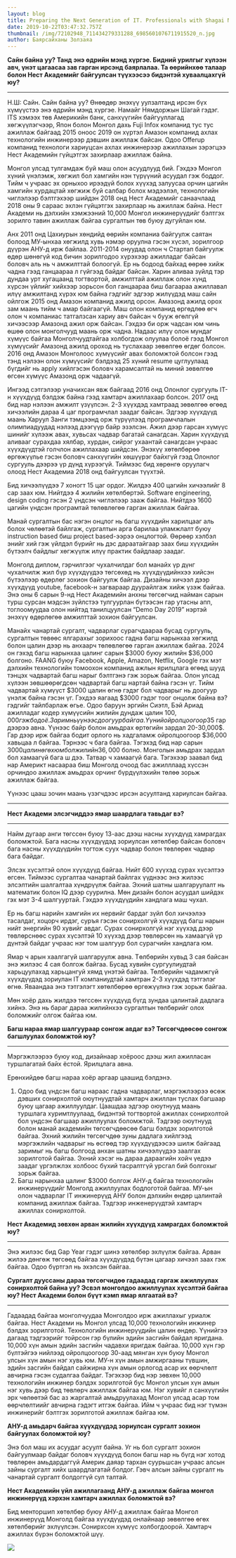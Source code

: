```yaml
---
layout: blog
title: Preparing the Next Generation of IT. Professionals with Shagai Nyamdorj
date: 2019-10-22T03:47:32.757Z
thumbnail: /img/72102948_711434279331288_6985601076711915520_n.jpg
author: Баярсайханы Золзаяа
---
```

**Сайн байна уу? Танд энэ өдрийн мэнд хүргэе. Бидний урилгыг хүлээн авч, үнэт цагаасаа зав гарган ирсэнд баярлалаа. Та өөрийнхөө талаар болон Нeст Акадeмийг байгуулсан түүхээсээ бидэнтэй хуваалцахгүй юу?**

- - -

Н.Ш: Сайн. Сайн байна уу? Өнөөдөр энэхүү уулзалтанд ирсэн бүх хүмүүстээ энэ өдрийн мэнд хүргэе. Намайг Нямдоржын Шагай гэдэг. ITS хэмээх төв Америкийн банк, санхүүгийн байгууллагад  хөгжүүлэгчээр, Япон болон Монгол дахь Fuji Infox компанид тус тус ажиллаж байгаад 2015 оноос 2019 он хүртэл Амазон компанид ахлах технологийн инжинерээр дэвшин ажиллаж байсан. Oдоо Offerup компанид технологи хариуцсан ахлах инжинерээр ажиллахын зэрэгцээ Нест Академийн гүйцэтгэх захирлаар ажиллаж байна.  

Монгол улсад тулгамдаж буй маш олон асуудлууд бий. Гэхдээ Монгол хүний үнэлэмж, хөгжил бол хамгийн нэн түрүүний асуудал гэж боддог. Тийм ч учраас эх орныхоо ирээдүй болох хүүхэд залуусаа орчин цагийн хамгийн хурдацтай хөгжиж буй салбар болох мэдээлэл, тeхнологийн чиглэлээр бэлтгэхээр шийдэн 2018 онд Нeст Академийг санаачлаад 2018 оны 9 сараас эхлэн гүйцэтгэх захирлаар нь ажиллаж байна. Нeст Академи нь дэлхийн хэмжээний 10,000 Монгол инжинерүүдийг бэлтгэх зорилго тавин ажиллаж байгаа сургалтын төв буюу дугуйлан юм. 

Aнх 2011 онд Цахиурын хөндийд өөрийн компаниа байгуулж саятан болоод МУ-ынхаа хөгжилд хувь нэмэр оруулна гэсэн хүсэл, зорилгоор дүүрэн АНУ-д ирж байлаа. 2011-2014 онуудад олон ч Стартап байгуулж өдөр шөнөгүй код бичин зорилгодоо хүрэхээр ажилладаг байсан боловч аль нь ч амжилттай болоогүй. Ер нь бодоод байхад өөрөө хийж чадна гээд ганцаараа л гүйгээд байдаг байсан. Харин аливаа зүйлд тэр дундаа урт хугацаанд тогтвортой, амжилттай ажиллаж олон хүнд хүрсэн үйлийг хийхээр зорьсон бол ганцаараа биш багаараа ажиллавал илүү амжилтанд хүрэх юм байна гэдгийг эдгээр жилүүдэд маш сайн ойлгож 2015 онд Амазон компанид ажилд орсoн. Амазонд ажилд орох зам маань тийм ч амар байгаагүй. Маш олон компанид өргөдлөө өгч олон ч компаниас татгалзсан хариу авч байсан ч бууж өгөлгүй хичээсээр Амазонд ажил орж байсан. Гэхдээ би орж чадсан юм чинь өшөө олон монголчууд маань орж чадна. Надаас илүү олон мундаг хүмүүс байгаа Mонголчуудтайгаа холбогдож олуулаа болоё гээд Монгол хүмүүсийг Амазонд ажилд ороход нь туслахаар зөвөлгөө өгдөг болсон. 2016 онд Амазон Монголоос хүмүүсийг авах боломжтой болсон гээд тэнд нэлээн олон хүмүүсийг бэлдээд 25 хүний resume цуглуулаад бүгдийг нь apply хийлгэсэн боловч харамсалтай нь миний зөвөлгөө өгсөн хүмүүс Амазонд орж чадаагүй. 

Ингээд сэтгэлээр уначихсан явж байгаад 2016 онд Олонлог сургууль IT-н хүүхдүүд бэлдэж байна гээд хамтарч ажиллахаар болсон. 2017 онд бид нар нэлээн амжилт үзүүлсэн. 2-3 хүүхдэд хамтраад зөвөлгөө өгөөд хичээлийн дараа 4 цаг  програмчлал заадаг байсан. Эдгээр хүүхдүүд маань Харуул Занги тэмцээнд орж түрүүлээд програмчлалын олимпиадуудад нэлээд дээгүүр байр эзэлсэн. Ажил дээр гарсан хүмүүс шинийг хүлээж авах, хувьсах чадвар багатай санагдсан. Харин хүүхдүүд аливааг сурахдаа хялбар, хурдан, сийрэг ухаантай санагдсан учраас хүүхдүүдтэй голчлон ажиллахаар шийдсэн. Энэхүү хөтөлбөрөө өргөжүүльe гэсэн боловч санхүүгийн хөшүүрэг байхгүй гээд Олонлог сургууль дээрээ үр дүнд хүрээгүй. Тиймээс бид хөрөнгө оруулагч олоод Нeст Акадeмиа 2018 онд байгуулсан түүхтэй.

Бид хичээлүүдээ 7 хоногт 15 цаг ордог. Жилдээ 400 цагийн хичээлийг 8 сар заах юм. Нийтдээ 4 жилийн хөтөлбөртэй. Software engineering, design coding гэсэн 2 үндсэн чиглэлээр зааж байгаа. Нийтдээ 1600 цагийн үндсэн програмтай төлөвлөгөө гарган ажиллаж байгаа. 

Манай сургалтын бас нэгэн онцлог нь багш хүүхдийн харилцааг аль болох чөлөөтэй байлгаж, сургалтын арга барилаа уламжлалт буюу instruction based биш project based-ээрээ онцлогтой. Өөрөөр хэлбэл энийг хий гэж үйлдэл бүрийг нь дэс дараатайгаар заах биш хүүхдийн бүтээлч байдлыг хөгжүүлж илүү практик байдлаар заадаг.

Монголд диплом, гэрчилгээг чухалчилдаг бол манайх үр дүнг чухалчилж жил бүр хүүхдүүдээ төгсөхөд нь хүүхдүүдийнхээ хийсэн бүтээлээр өдөрлөг зохион байгуулж байгаа. Дизайны хичээл дээр хүүхдүүд youtube, facebook-н загвараар дуурайлгаж хийж үзэж байгаа. Энэ оны 6 сарын 9-нд Нест Академийн анхны төгсөгчид найман сарын турш сурсан мэдсэн зүйлстээ тулгуурлан бүтээсэн гар утасны апп, тоглоомуудаа олон нийтэд танилцуулсан “Demo Day 2019” нэртэй энэхүү өдөрлөгөө амжилттай зохион байгуулсан.

Манайх чанартай сургалт, чадварлаг сурагчдаараа бусад сургууль, сургалтын төвөөс ялгарахыг зорихоос гадна багш нарынхаа хөгжилд болон цалин дээр нь анхаарч төлөвлөгөө гарган ажиллаж байгаа. 2024 он гэхэд багш нарынхаа цалинг сарын $3000 буюу жилийн $36,000 болгоно. FAANG буюу Facebook, Apple, Amazon, Netflix, Google гэх мэт дэлхийн технологийн томоохон компанид ажлын ярилцлага өгөөд шууд тэнцэх чадвартай багш нарыг бэлтгэнэ гэж зорьж байгаа. Олон улсад хүлээн зөвшөөрөгдсөн чадвартай багш нартай байна гэсэн үг. Тийм чадвартай хүмүүст $3000 цалин өгнө гэдэг бол чадварыг нь доогуур үнэлж байна  гэсэн үг. Гэхдээ яагаад  $3000 гэдэг тоог онцолж байна вэ? гэдгийг тайлбарлаж өгье. Одоо баруун эргийн Сиэтл, Бэй Ариад ажилладаг кодер хүмүүсийн жилийн дундаж цалин $100,000 гэж бодоё. Зарим нь үүнээс доогуур байгаа. Үүний ойролцоогоор 35% нь татварт явж байгаа. Тэгэхээр 75,000$ гар дээрээ авна. Үүнээс байр болон амьдрах өртөгийн зардал 20-30,000$. Гар дээр ирж байгаа бодит орлого нь хадгаламж ойролцоогоор $36,000 хавьцаа л байгаа. Тэрнээс ч бага байгаа. Тэгэхэд бид нар сарын $3000 цалин өгөх юм бол жилийн 36,000$ болно. Монголын амьдрах зардал бол хамаагүй бага ш дээ. Татвар ч хамаагүй бага. Тэгэхээр заавал бид нар Америкт насаараа биш Монголд очоод бас ажилллаад хүссэн орчиндоо ажиллаж амьдрах орчинг бүрдүүлэхийн төлөө зорьж ажиллаж байгаа. 

Үүнээс цааш зочин маань үзэгчдээс ирсэн асуултанд хариулсан байгаа. 

- - -

**Нест Академи элсэгчиддээ ямар шаардлага тавьдаг вэ?**

- - -

Найм дугаар анги төгссөн буюу 13-аас дээш насны хүүхдүүд хамрагдах боломжтой. Бага насны хүүхдүүдэд зориулсан хөтөлбөр байсан боловч бага насны хүүхдүүдийн тогтож суух чадвар болон төвлөрөх чадвар бага байдаг.  

Элсэх хүсэлтэй олон хүүхдүүд байгаа. Нийт 600 хүүхэд сурах хүсэлтээ өгсөн. Тиймээс сургалтаа чанартай байлгах үүднээс энэ жилээс элсэлтийн шалгалтаа хүндрүүлж байгаа. Эхний шатны шалгаруулалт нь математик болон IQ дээр суурилна. Мөн дизайн болон асуудал шийдэх гэх мэт 3-4 шалгууртай. Гэхдээ хүүхдүүдийн хандлага маш чухал. 

Ер нь багш нарийн хамгийн их нервийг бардаг зүйл бол хичээлээ тасалдаг, хоцорч ирдэг, суръя гэсэн сонирхолгүй хүүхдүүд багш нарын нийт энергийн  90 хувийг авдаг. Сурах сонирхолгүй нэг хүүхэд дээр төвлөрснөөс сурах хүсэлтэй 10 хүүхэд дээр төвлөрсөн нь хамаагүй үр дүнтэй байдаг учраас нэг том шалгуур бол сурагчийн хандлага юм.  

Ямар ч арын хаалгагүй шалгаруулж авна. Tөлбөрийн хувьд 3 сая байсан энэ жилээс 4 сая болгож байгаа. Бусад хувийн сургуулиудтай харьцуулахад харьцангуй хямд үнэтэй байгаа. Төлбөрийн чадамжгүй хүүхдүүдэд зориулан IT компаниудтай хамтран 2-3 хүүхдэд тэтгэлэг өгнө. Яваандаа энэ тэтгэлэгт хөтөлбөрөө өргөжүүлнэ гэж зорьж байгаа.

Мөн хоёр дахь жилдээ төгссөн хүүхдүүд бүгд зундаа цалинтай дадлага хийнэ. Энэ нь бараг дараа жилийнхээ сургалтын төлбөрийг олох боломжийг олгож байгаа юм. 

**Багш нараа ямар шалгуураар сонгож авдаг вэ? Төгсөгчдөөсөө сонгож багшлуулах боломжтой юу?** 

- - -

Мэргэжлээрээ буюу код, дизайнаар хоёроос дээш жил ажилласан туршлагатай байх ёстой. Ярилцлага авна. 

Ерөнхийдөө багш нараа хоёр аргаар цаашид бэлдэнэ. 

1. Одоо бид үндсэн багш нараас гадна чадварлаг, мэргэжлээрээ өсөж дэвших сонирхолтой оюутнуудтай хамтарч ажиллан  туслах багшаар буюу цагаар ажиллуулдаг. Цаашдаа эдгээр оюутнууд маань туршлага хуримтлуулаад, бидэнтэй тогтвортой ажиллах сонирхолтой бол үндсэн багшаар ажиллуулах боломжтой. Тэдгээр оюутнууд болон манай академийн төгсөгчдөөсөө багш бэлдэх зорилготой байгаа. Эхний жилийн төгсөгчдөө зуны дадлага хийлгээд мэргэжлийн чадварыг нь өсгөөд тэр хүүхдүүдээсээ шилж байгаад заримыг нь багш болгоод анхан шатны хичээлүүдээ заалгах зорилготой байгаа. Эхний хэсэг нь дараа дараагийн хойч үедээ заадаг үргэлжлэх холбоос бүхий тасралтгүй урсгал бий болгохыг зорьж байгаа.  
2. Багш нарынхаа цалинг $3000 болгож АНУ-д байгаа технологийн инжинерүүдийг Монголд ажиллуулах бодлоготой бaйгаа. МУ-ын олон чадварлаг IT инжинерүүд АНУ болон дэлхийн өндөр цалинтай компанид ажиллаж байгаа. Тэдгээр инженерүүдтэй хамтарч ажиллах сонирхолтой. 

**Нeст Академид зөвхөн арван жилийн хүүхдүүд хамрагдах боломжтой юу?**

- - -

Энэ жилээс бид Gap Year гэдэг шинэ хөтөлбөр эхлүүлж байгаа. Арван жилээ дөнгөж төгсөөд байгаа хүүхдүүдэд бүтэн цагаар хичээл заах гэж байгаа. Одоо бүртгэл нь эхэлсэн байгаа. 

**Сургалт дууссаны дараа төгсөгчидөө гадаадад гаргаж ажиллуулах сонирхолтой байна уу? Эсвэл монголдоо ажиллуулах хүсэлтэй байгаа юу? Нeст Академи болон бүүт кэмп ямар ялгаатай вэ?**

- - -

Гадаадад байгаа монголчуудаа Монголдоо ирж ажиллахыг уриалж байгаа. Нeст Академи нь Монгол улсад 10,000 технологийн инжинер бэлдэх зорилготой. Технологийн инжинерүүдийн цалин өндөр. Үүнийгээ дагаад тэдгээрийг тойрсон гэр бүлийн эдийн засгийн байдал яригдана. 10,000 xүн амын эдийн засгийн чадавхи яригдаж байгаа. 10,000 хүн гэр бүлтэйгээ нийлээд ойролцоогоор 30-аад мянган хүн буюу Монгол улсын хүн амын нэг хувь юм.  МУ-н хүн амын амжиргааны түвшин, эдийн засгийн байдал сайжирна хүн амын орлогод асар их өөрчлөлт авчирна гэсэн судалгаа байдаг. Тэгэхээр бид нэр зөвхөн 10,000 технологийн инжинер бэлдэх зорилготой бус Монгол улсын хүн амын нэг хувь дээр бид төвлөрч ажиллаж байгаа юм. Нэг хувийг л санхүүгийн эрх чөлөөтэй бас аз жаргалтай амьдруулахад Монгол улсад асар том өөрчлөлтиийг авчирна гэдэгт итгэж байгаа. Ийм ч учраас бид нэг түмэн инжинерийг бэлтгэх зорилготой ажиллаж байгаа юм.

**АНУ-д амьдарч байгаа хүүхдүүдэд зориулсан сургалт зохион байгуулах боломжтой юу?** 

Энэ бол маш их асуудаг асуулт байна. Уг нь бол сургалт зохион байгуулмаар байдаг боловч хүүхдүүд болон багш нар нь бүгд нэг хотод төвлөрөн амьдардаггүй Америк даяар тархан суурьшсан учраас алсын зайны сургалт хийх шаардлагатай болдог. Гэвч алсын зайны сургалт нь чанартай сургалт болдоггүй сул талтай.

**Нeст Академийн үйл ажиллагаанд АНУ-д ажиллаж байгаа монгол инжинерүүд хэрхэн хамтарч ажиллах боломжтой вэ?** 

Бид менторшип хөтөлбөр буюу АНУ-д ажиллаж байгаа Монгол инжинерүүд Монголд байгаа хүүхдүүдэд онлайнаар зөвөлгөө өгөх хөтөлбөрийг эхлүүлсэн. Сонирхсон хүмүүс холбогдоорой. Хамтарч ажиллах бүрэн боломжтой шүү.

![](/img/image-from-ios.jpg)
